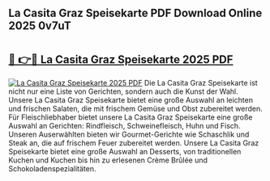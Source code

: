 ## La Casita Graz Speisekarte PDF Download Online 2025 0v7uT

# <h2><a href="http://gcb4su.nevu.top/?p=La+Casita+Graz+Speisekarte">🔗 👉🔴 La Casita Graz Speisekarte 2025 PDF</a></h2>

[![La Casita Graz Speisekarte 2025 PDF](https://i.imgur.com/dBaPXMq.png)](http://gcb4su.nevu.top/?p=La+Casita+Graz+Speisekarte)
Die La Casita Graz Speisekarte ist nicht nur eine Liste von Gerichten, sondern auch die Kunst der Wahl. Unsere La Casita Graz Speisekarte bietet eine große Auswahl an leichten und frischen Salaten, die mit frischem Gemüse und Obst zubereitet werden. Für Fleischliebhaber bietet unsere La Casita Graz Speisekarte eine große Auswahl an Gerichten: Rindfleisch, Schweinefleisch, Huhn und Fisch. Unseren Auserwählten bieten wir Gourmet-Gerichte wie Schaschlik und Steak an, die auf frischem Feuer zubereitet werden. Unsere La Casita Graz Speisekarte bietet eine große Auswahl an Desserts, von traditionellen Kuchen und Kuchen bis hin zu erlesenen Crème Brûlée und Schokoladenspezialitäten.
